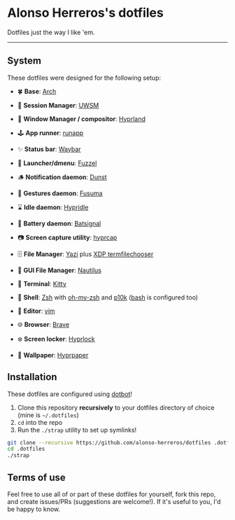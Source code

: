 # Alonso Herreros's dotfiles

Dotfiles just the way I like 'em.

---

## System

These dotfiles were designed for the following setup:

* 🍀 **Base**: [Arch][archlinux]
* 🤖 **Session Manager**: [UWSM][uwsm]
* 🌼 **Window Manager / compositor**: [Hyprland][hyprland]
* 🕹️ **App runner**: [runapp][runapp]
* ✨ **Status bar**: [Waybar][waybar]
* 🚀 **Launcher/dmenu**: [Fuzzel][fuzzel]
* 🪵 **Notification daemon**: [Dunst][dunst]
* 🤏 **Gestures daemon**: [Fusuma][fusuma]
* ⌛ **Idle daemon**: [Hypridle][hypridle]
* 🪫 **Battery daemon**: [Batsignal][batsignal]
* 📷 **Screen capture utility**: [hyprcap][hyprcap]

* 🗄️ **File Manager**: [Yazi][yazi] plus [XDP termfilechooser][xdpt]
* 📁 **GUI File Manager**: [Nautilus][nautilus]
* 🌷 **Terminal**: [Kitty][kitty]
* 🍄 **Shell**: [Zsh][zsh] with [oh-my-zsh][omz] and [p10k][p10k]
    ([bash][bash] is configured too)
* 📝 **Editor**: [vim][vim]
* 🌐 **Browser**: [Brave][brave]

* ❄️  **Screen locker**: [Hyprlock][hyprlock]
* 🍁 **Wallpaper**: [Hyprpaper][hyprpaper]

## Installation

These dotfiles are configured using [dotbot][dotbot]!

1. Clone this repository **recursively** to your dotfiles directory of choice
   (mine is `~/.dotfiles`)
2. `cd` into the repo
3. Run the `./strap` utility to set up symlinks!

```sh
git clone --recursive https://github.com/alonso-herreros/dotfiles .dotfiles
cd .dotfiles
./strap
```

## Terms of use

Feel free to use all of or part of these dotfiles for yourself, fork this repo,
and create issues/PRs (suggestions are welcome!). If it's useful to you, I'd
be happy to know.

[archlinux]: https://archlinux.org/
[uwsm]: https://github.com/Vladimir-csp/uwsm
[hyprland]: https://hyprland.org/
[runapp]: https://github.com/c4rlo/runapp
[waybar]: https://github.com/Alexays/Waybar
[fuzzel]: https://codeberg.org/dnkl/fuzzel
[dunst]: https://github.com/dunst-project/dunst
[fusuma]: https://github.com/iberianpig/fusuma
[batsignal]: https://github.com/electrickite/batsignal
[hyprshot]: https://github.com/alonso-herreros/hyprshot
[hyprcap]: https://github.com/alonso-herreros/hyprcap

[yazi]: https://yazi-rs.github.io/
[xdpt]: https://github.com/hunkyburrito/xdg-desktop-portal-termfilechooser
[nautilus]: https://apps.gnome.org/Nautilus/
[kitty]: https://sw.kovidgoyal.net/kitty/
[bash]: https://www.gnu.org/software/bash/
[zsh]: https://zsh.org
[omz]: https://github.com/ohmyzsh/ohmyzsh
[p10k]: https://github.com/romkatv/powerlevel10k
[vim]: https://www.vim.org/
[brave]: https://brave.com/linux

[hyprlock]: https://github.com/hyprwm/hyprlock
[hyprpaper]: https://github.com/hyprwm/hyprpaper
[hypridle]: https://github.com/hyprwm/hypridle

[dotbot]: https://github.com/anishathalye/dotbot
